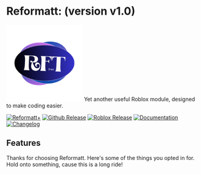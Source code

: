 <h1>Reformatt: (version v1.0)</h1>
<img src="gitassets/rftbg.png" width="200" />
Yet another useful Roblox module, designed to make coding easier.

[![Reformatt+](https://img.shields.io/badge/github-reformattplus-6600ff?style=plastic&logo=github)](https://github.com/iamdanygit/reformatt/releases)
[![Github Release](https://img.shields.io/badge/github-release-9999ff?style=plastic&logo=github)](https://github.com/iamdanygit/reformatt/releases)
[![Roblox Release](https://img.shields.io/badge/roblox-release-9999ff?style=plastic&logo=roblox)](https://github.com/iamdanygit/reformatt/releases)
[![Documentation](https://img.shields.io/badge/wiki-documentation-6600ff?style=plastic&logo=mdbook)](https://github.com/iamdanygit/reformatt/releases)
[![Changelog](https://img.shields.io/badge/wiki-changelog-6600ff?style=plastic&logo=mdbook)](https://github.com/iamdanygit/reformatt/releases)

## Features
Thanks for choosing Reformatt. Here's some of the things you opted in for. Hold onto something, cause this is a long ride!
